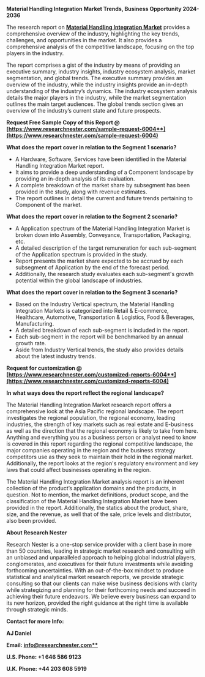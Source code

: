 ﻿**Material Handling Integration Market Trends, Business Opportunity 2024-2036**

The research report on [**Material Handling Integration Market**](https://www.researchnester.com/reports/material-handling-integration-market/6004) provides a comprehensive overview of the industry, highlighting the key trends, challenges, and opportunities in the market. It also provides a comprehensive analysis of the competitive landscape, focusing on the top players in the industry.

The report comprises a gist of the industry by means of providing an executive summary, industry insights, industry ecosystem analysis, market segmentation, and global trends. The executive summary provides an overview of the industry, while the industry insights provide an in-depth understanding of the industry’s dynamics. The industry ecosystem analysis details the major players in the industry, while the market segmentation outlines the main target audiences. The global trends section gives an overview of the industry’s current state and future prospects.

**Request Free Sample Copy of this Report @ [https://www.researchnester.com/sample-request-6004**](https://www.researchnester.com/sample-request-6004)**

**What does the report cover in relation to the Segment 1 scenario?**

- A Hardware, Software, Services have been identified in the Material Handling Integration Market report.
- It aims to provide a deep understanding of a Component landscape by providing an in-depth analysis of its evaluation. 
- A complete breakdown of the market share by subsegment has been provided in the study, along with revenue estimates.
- The report outlines in detail the current and future trends pertaining to Component of the market.

**What does the report cover in relation to the Segment 2 scenario?**

- A Application spectrum of the Material Handling Integration Market is broken down into Assembly, Conveyance, Transportation, Packaging, etc.
- A detailed description of the target remuneration for each sub-segment of the Application spectrum is provided in the study.
- Report presents the market share expected to be accrued by each subsegment of Application by the end of the forecast period.
- Additionally, the research study evaluates each sub-segment's growth potential within the global landscape of industries.

**What does the report cover in relation to the Segment 3 scenario?**

- Based on the Industry Vertical spectrum, the Material Handling Integration Markets is categorized into Retail & E-commerce, Healthcare, Automotive, Transportation & Logistics, Food & Beverages, Manufacturing.
- A detailed breakdown of each sub-segment is included in the report.
- Each sub-segment in the report will be benchmarked by an annual growth rate.
- Aside from Industry Vertical trends, the study also provides details about the latest industry trends.

**Request for customization @ [https://www.researchnester.com/customized-reports-6004**](https://www.researchnester.com/customized-reports-6004)**

**In what ways does the report reflect the regional landscape?**

The Material Handling Integration Market research report offers a comprehensive look at the Asia Pacific regional landscape. The report investigates the regional population, the regional economy, leading industries, the strength of key markets such as real estate and E-business as well as the direction that the regional economy is likely to take from here. Anything and everything you as a business person or analyst need to know is covered in this report regarding the regional competitive landscape, the major companies operating in the region and the business strategy competitors use as they seek to maintain their hold in the regional market. Additionally, the report looks at the region's regulatory environment and key laws that could affect businesses operating in the region.

The Material Handling Integration Market analysis report is an inherent collection of the product’s application domains and the products, in question. Not to mention, the market definitions, product scope, and the classification of the Material Handling Integration Market have been provided in the report. Additionally, the statics about the product, share, size, and the revenue, as well that of the sale, price levels and distributor, also been provided.

**About Research Nester**

Research Nester is a one-stop service provider with a client base in more than 50 countries, leading in strategic market research and consulting with an unbiased and unparalleled approach to helping global industrial players, conglomerates, and executives for their future investments while avoiding forthcoming uncertainties. With an out-of-the-box mindset to produce statistical and analytical market research reports, we provide strategic consulting so that our clients can make wise business decisions with clarity while strategizing and planning for their forthcoming needs and succeed in achieving their future endeavors. We believe every business can expand to its new horizon, provided the right guidance at the right time is available through strategic minds.

**Contact for more Info:**

**AJ Daniel**

**Email: [info@researchnester.com**](mailto:info@researchnester.com)**

**U.S. Phone: +1 646 586 9123** 

**U.K. Phone: +44 203 608 5919**
